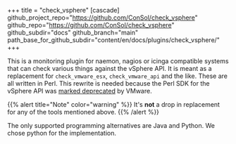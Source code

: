 +++
title = "check_vsphere"
[cascade]
github_project_repo="https://github.com/ConSol/check_vsphere"
github_repo="https://github.com/ConSol/check_vsphere"
github_subdir="docs"
github_branch="main"
path_base_for_github_subdir="content/en/docs/plugins/check_vsphere/"
+++

This is a monitoring plugin for naemon, nagios or icinga compatible systems that
can check various things against the vSphere API. It is meant as a replacement
for `check_vmware_esx`, `check_vmware_api` and the like. These are all written
in Perl. This rewrite is needed because the Perl SDK for the vSphere API was
[marked deprecated](https://developer.vmware.com/sdks) by VMware.

{{% alert title="Note" color="warning" %}}
It's **not** a drop in replacement for any of the tools mentioned above.
{{% /alert %}}

The only supported programming alternatives are Java and Python. We chose python
for the implementation.
